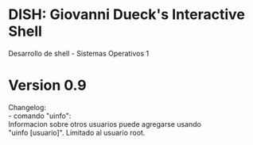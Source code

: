 # DISH: Giovanni Dueck's Interactive Shell
Desarrollo de shell - Sistemas Operativos 1

# Version 0.9
Changelog:\
    - comando "uinfo":\
        Informacion sobre otros usuarios puede agregarse usando\
        "uinfo [usuario]". Limitado al usuario root.
